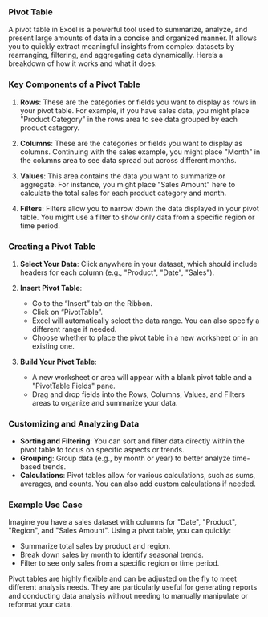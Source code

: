 ### Pivot Table
A pivot table in Excel is a powerful tool used to summarize, analyze, and present large amounts of data in a concise and organized manner. It allows you to quickly extract meaningful insights from complex datasets by rearranging, filtering, and aggregating data dynamically. Here’s a breakdown of how it works and what it does:

### Key Components of a Pivot Table

1. **Rows**: These are the categories or fields you want to display as rows in your pivot table. For example, if you have sales data, you might place "Product Category" in the rows area to see data grouped by each product category.

2. **Columns**: These are the categories or fields you want to display as columns. Continuing with the sales example, you might place "Month" in the columns area to see data spread out across different months.

3. **Values**: This area contains the data you want to summarize or aggregate. For instance, you might place "Sales Amount" here to calculate the total sales for each product category and month.

4. **Filters**: Filters allow you to narrow down the data displayed in your pivot table. You might use a filter to show only data from a specific region or time period.

### Creating a Pivot Table

1. **Select Your Data**: Click anywhere in your dataset, which should include headers for each column (e.g., "Product", "Date", "Sales").

2. **Insert Pivot Table**:
   - Go to the “Insert” tab on the Ribbon.
   - Click on “PivotTable”.
   - Excel will automatically select the data range. You can also specify a different range if needed.
   - Choose whether to place the pivot table in a new worksheet or in an existing one.

3. **Build Your Pivot Table**:
   - A new worksheet or area will appear with a blank pivot table and a "PivotTable Fields" pane.
   - Drag and drop fields into the Rows, Columns, Values, and Filters areas to organize and summarize your data.

### Customizing and Analyzing Data

- **Sorting and Filtering**: You can sort and filter data directly within the pivot table to focus on specific aspects or trends.
- **Grouping**: Group data (e.g., by month or year) to better analyze time-based trends.
- **Calculations**: Pivot tables allow for various calculations, such as sums, averages, and counts. You can also add custom calculations if needed.

### Example Use Case

Imagine you have a sales dataset with columns for "Date", "Product", "Region", and "Sales Amount". Using a pivot table, you can quickly:

- Summarize total sales by product and region.
- Break down sales by month to identify seasonal trends.
- Filter to see only sales from a specific region or time period.

Pivot tables are highly flexible and can be adjusted on the fly to meet different analysis needs. They are particularly useful for generating reports and conducting data analysis without needing to manually manipulate or reformat your data.